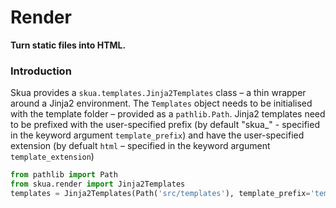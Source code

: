 # Render
**Turn static files into HTML.**
### Introduction
Skua provides a `skua.templates.Jinja2Templates` class – a thin wrapper around a Jinja2 environment. The `Templates` object needs to be initialised with the template folder – provided as a `pathlib.Path`. Jinja2 templates need to be prefixed with the user-specified prefix (by default "skua_" - specified in the keyword argument `template_prefix`) and have the user-specified extension (by defualt `html` – specified in the keyword argument `template_extension`)
```python
from pathlib import Path
from skua.render import Jinja2Templates
templates = Jinja2Templates(Path('src/templates'), template_prefix='template_', template_extension='html')
```